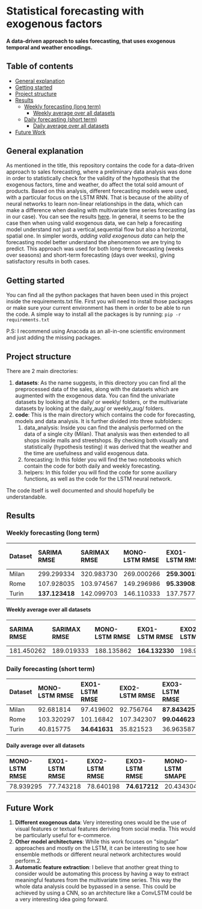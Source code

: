 # Statistical forecasting with exogenous factors
#### A data-driven approach to sales forecasting, that uses exogenous temporal and weather encodings.


## Table of contents
  - [General explanation](#general-explanation)
  - [Getting started](#getting-started)
  - [Project structure](#project-structure)
  - [Results](#results)
    - [Weekly forecasting (long term)](#weekly-forecasting-long-term)
      - [Weekly average over all datasets](#weekly-average-over-all-datasets)
    - [Daily forecasting (short term)](#daily-forecasting-short-term)
      - [Daily average over all datasets](#daily-average-over-all-datasets)
  - [Future Work](#future-work)


## General explanation
As mentioned in the title, this repository contains the code for a data-driven approach to sales forecasting, where a preliminary data analysis was done in order to statistically check for the validity of the hypothesis that the exogenous factors, time and weather, do affect the total sold amount of products. Based on this analysis, different forecasting models were used, with a particular focus on the LSTM RNN. That is because of the ability of neural networks to learn non-linear relationships in the data, which can make a difference when dealing with multivariate time series forecasting (as in our case). You can see the results [here](#results). In general, it seems to be the case then when using valid exogenous data, we can help a forecasting model understand not just a vertical,sequential flow but also a horizontal, spatial one. In simpler words, *adding valid exogenous data* can help the forecasting model better understand the phenomenon we are trying to predict. This approach was used for both long-term forecasting (weeks over seasons) and short-term forecasting (days over weeks), giving satisfactory results in both cases.


## Getting started
You can find all the python packages that haven been used in this project inside the requirements.txt file. First you will need to install those packages or make sure your current environment has them in order to be able to run the code. A simple way to install all the packages is by running: `pip -r requirements.txt`

P.S: I recommend using Anacoda as an all-in-one scientific environment and just adding the missing packages.


## Project structure
There are 2 main directories:
1. **datasets**: As the name suggests, in this directory you can find all the preprocessed data of the sales, along with the datasets which are augmented with the exogenous data. You can find the univariate datasets by looking at the daily/ or weekly/ folders, or the multivariate datasets by looking at the daily_aug/ or weekly_aug/ folders.
2. **code**: This is the main directory which contains the code for forecasting, models and data analysis. It is further divided into three subfolders:
   1. data_analysis: Inside you can find the analysis performed on the data of a single city (Milan). That analysis was then extended to all shops inside malls and streetshops. By checking both visually and statistically (hypothesis testing) it was derived that  the weather and the time are usefulness and valid exogenous data.
   2. forecasting: In this folder you will find the two notebooks which contain the code for both daily and weekly forecasting.
   3. helpers: In this folder you will find the code for some auxiliary functions, as well as the code for the LSTM neural network.

The code itself is well documented and should hopefully be understandable.

## Results 

### Weekly forecasting (long term)
| Dataset | SARIMA RMSE | SARIMAX RMSE | MONO-LSTM RMSE	| EXO1-LSTM RMSE | EXO2-LSTM RMSE | EXO3-LSTM RMSE | SARIMA SMAPE | SARIMAX SMAPE | MONO-LSTM SMAPE | EXO1-LSTM SMAPE | EXO2-LSTM SMAPE	| EXO3-LSTM SMAPE|
|:--------|:------------|:-------------|:---------------|:---------------|:---------------|:---------------|:-------------|:--------------|:----------------|:----------------|:----------------|:---------------|
| Milan | 299.299334 | 320.983730 | 269.000266 | **259.300154** |	294.289433 | 276.278388 | **6.099036** | 8.041129 | 7.412993 | 7.515069 | 8.366195 | 8.250909 |
| Rome | 107.928035 | 103.974567 | 149.296986 | **95.339082** | 127.586807 | 117.149285 | 12.846811 | 12.232047 | 16.026479 | **10.029953** | 12.068225 | 12.251298 |
| Turin | **137.123418** | 142.099703 | 146.110333 | 137.757753 | 174.867309 | 163.300861 | **11.014910** | 12.382435 | 13.085100 | 12.106654 | 13.937898 | 13.659325 |

#### Weekly average over all datasets
| SARIMA RMSE | SARIMAX RMSE | MONO-LSTM RMSE	| EXO1-LSTM RMSE | EXO2-LSTM RMSE | EXO3-LSTM RMSE | SARIMA SMAPE | SARIMAX SMAPE | MONO-LSTM SMAPE | EXO1-LSTM SMAPE | EXO2-LSTM SMAPE	| EXO3-LSTM SMAPE|
|:------------|:-------------|:---------------|:---------------|:---------------|:---------------|:-------------|:--------------|:----------------|:----------------|:----------------|:---------------|
| 181.450262 | 189.019333 | 188.135862 | **164.132330** | 198.914516 | 185.576178 | 9.986919 | 10.885204 | 12.174857 | **9.883892** | 11.457439 | 11.387177

### Daily forecasting (short term)
| Dataset |MONO-LSTM RMSE | EXO1-LSTM RMSE | EXO2-LSTM RMSE | EXO3-LSTM RMSE | MONO-LSTM SMAPE | EXO1-LSTM SMAPE | EXO2-LSTM SMAPE	| EXO3-LSTM SMAPE|
|:--------|:---------------|:---------------|:---------------|:---------------|:----------------|:----------------|:----------------|:---------------|
| Milan | 92.681814  | 97.419602 | 92.756764  | **87.843425**  | 17.082440 | 19.892359 | 20.611555 | **16.801701** |
| Rome  | 103.320297 | 101.16842 | 107.342307 | **99.044623**  | 23.468583 | **21.877664** | 22.764811 | 22.043665 |
| Turin | 40.815775  | **34.641631** | 35.821523  | 36.963587	 | 20.751887 | 18.803312 | 18.672907 | **17.939686** |

#### Daily average over all datasets
|MONO-LSTM RMSE | EXO1-LSTM RMSE | EXO2-LSTM RMSE | EXO3-LSTM RMSE | MONO-LSTM SMAPE | EXO1-LSTM SMAPE | EXO2-LSTM SMAPE	| EXO3-LSTM SMAPE|
|:---------------|:---------------|:---------------|:---------------|:----------------|:----------------|:----------------|:---------------|
| 78.939295 | 77.743218 | 78.640198 | **74.617212** | 20.434304 | 20.191111 | 20.191111| 20.683091 | **18.928351** |

## Future Work
1. **Different exogenous data**: Very interesting ones would be the use of visual features or textual features deriving from social media. This would be particularly useful for e-commerce.
2. **Other model architectures**: While this work focuses on "singular" approaches and mostly on the LSTM, it can be interesting to see how ensemble methods or different neural network architectures would perform.2. 
3. **Automatic feature extraction**: I believe that another great thing to consider would be automating this process by having a way to extract meaningful features from the multivariate time series. This way the whole data analysis could be bypassed in a sense. This could be achieved by using a CNN, so an architecture like a ConvLSTM could be a very interesting idea going forward.